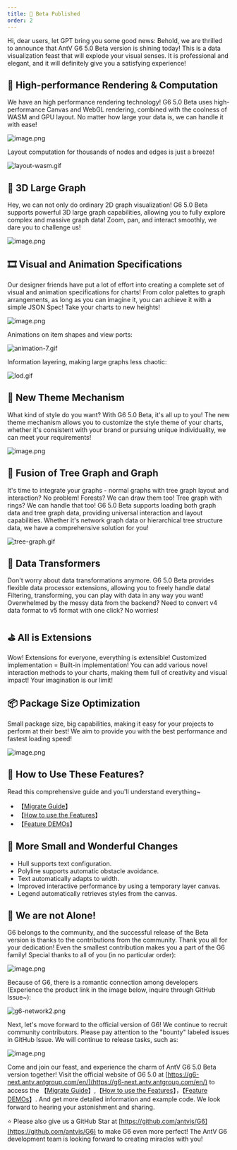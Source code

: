 ```yaml
---
title: 🎉 Beta Published
order: 2
---
```


Hi, dear users, let GPT bring you some good news:
Behold, we are thrilled to announce that AntV G6 5.0 Beta version is shining today! This is a data visualization feast that will explode your visual senses. It is professional and elegant, and it will definitely give you a satisfying experience!

## 🚀 High-performance Rendering & Computation

We have an high performance rendering technology! G6 5.0 Beta uses high-performance Canvas and WebGL rendering, combined with the coolness of WASM and GPU layout. No matter how large your data is, we can handle it with ease!

![image.png](https://mdn.alipayobjects.com/huamei_qa8qxu/afts/img/A*NUFVRqAJv6QAAAAAAAAAAAAADmJ7AQ/original)

Layout computation for thousands of nodes and edges is just a breeze!

![layout-wasm.gif](https://mdn.alipayobjects.com/huamei_qa8qxu/afts/img/A*tG8ZTaaeeFMAAAAAAAAAAAAADmJ7AQ/original)

## 🌠 3D Large Graph

Hey, we can not only do ordinary 2D graph visualization! G6 5.0 Beta supports powerful 3D large graph capabilities, allowing you to fully explore complex and massive graph data! Zoom, pan, and interact smoothly, we dare you to challenge us!

![image.png](https://mdn.alipayobjects.com/huamei_qa8qxu/afts/img/A*3hOPToWw9NsAAAAAAAAAAAAADmJ7AQ/original)

## 🎞 Visual and Animation Specifications

Our designer friends have put a lot of effort into creating a complete set of visual and animation specifications for charts! From color palettes to graph arrangements, as long as you can imagine it, you can achieve it with a simple JSON Spec! Take your charts to new heights!

![image.png](https://mdn.alipayobjects.com/huamei_qa8qxu/afts/img/A*48CQRI81wjAAAAAAAAAAAAAADmJ7AQ/original)

Animations on item shapes and view ports:

![animation-7.gif](https://mdn.alipayobjects.com/huamei_qa8qxu/afts/img/A*NJLgR5H104gAAAAAAAAAAAAADmJ7AQ/original)

Information layering, making large graphs less chaotic:

![lod.gif](https://mdn.alipayobjects.com/huamei_qa8qxu/afts/img/A*vRH-TZU93PcAAAAAAAAAAAAADmJ7AQ/original)

## 🎨 New Theme Mechanism

What kind of style do you want? With G6 5.0 Beta, it's all up to you! The new theme mechanism allows you to customize the style theme of your charts, whether it's consistent with your brand or pursuing unique individuality, we can meet your requirements!

![image.png](https://mdn.alipayobjects.com/huamei_qa8qxu/afts/img/A*XVd6S62Pl_YAAAAAAAAAAAAADmJ7AQ/original)

## 🎄 Fusion of Tree Graph and Graph

It's time to integrate your graphs - normal graphs with tree graph layout and interaction? No problem! Forests? We can draw them too! Tree graph with rings? We can handle that too!
G6 5.0 Beta supports loading both graph data and tree graph data, providing universal interaction and layout capabilities. Whether it's network graph data or hierarchical tree structure data, we have a comprehensive solution for you!

![tree-graph.gif](https://mdn.alipayobjects.com/huamei_qa8qxu/afts/img/A*TvNWRIOISrQAAAAAAAAAAAAADmJ7AQ/original)

## 🤖 Data Transformers

Don't worry about data transformations anymore. G6 5.0 Beta provides flexible data processor extensions, allowing you to freely handle data! Filtering, transforming, you can play with data in any way you want! Overwhelmed by the messy data from the backend? Need to convert v4 data format to v5 format with one click? No worries!

## ⛳️ All is Extensions

Wow! Extensions for everyone, everything is extensible! Customized implementation = Built-in implementation! You can add various novel interaction methods to your charts, making them full of creativity and visual impact! Your imagination is our limit!

## 📦 Package Size Optimization

Small package size, big capabilities, making it easy for your projects to perform at their best! We aim to provide you with the best performance and fastest loading speed!

![image.png](https://mdn.alipayobjects.com/huamei_qa8qxu/afts/img/A*PMfOQ4YOX1oAAAAAAAAAAAAADmJ7AQ/original)

## 🤔 How to Use These Features?

Read this comprehensive guide and you'll understand everything~

- 【[Migrate Guide](https://g6-next.antv.antgroup.com/en/manual/upgrade)】
- 【[How to use the Features](https://g6-next.antv.antgroup.com/en/manual/new-features)】
- 【[Feature DEMOs](https://g6-next.antv.antgroup.com/en/examples)】

## 🌸 More Small and Wonderful Changes

- Hull supports text configuration.
- Polyline supports automatic obstacle avoidance.
- Text automatically adapts to width.
- Improved interactive performance by using a temporary layer canvas.
- Legend automatically retrieves styles from the canvas.

## 💪 We are not Alone!

G6 belongs to the community, and the successful release of the Beta version is thanks to the contributions from the community. Thank you all for your dedication! Even the smallest contribution makes you a part of the G6 family! Special thanks to all of you (in no particular order):

![image.png](https://mdn.alipayobjects.com/huamei_qa8qxu/afts/img/A*qu7ZRozkD6UAAAAAAAAAAAAADmJ7AQ/original)

Because of G6, there is a romantic connection among developers (Experience the product link in the image below, inquire through GitHub Issue~):

![g6-network2.png](https://mdn.alipayobjects.com/huamei_qa8qxu/afts/img/A*QaDWQZOeAHEAAAAAAAAAAAAADmJ7AQ/original)

Next, let's move forward to the official version of G6! We continue to recruit community contributors. Please pay attention to the "bounty" labeled issues in GitHub Issue. We will continue to release tasks, such as:

![image.png](https://mdn.alipayobjects.com/huamei_qa8qxu/afts/img/A*VmUNR40RdmwAAAAAAAAAAAAADmJ7AQ/original)

Come and join our feast, and experience the charm of AntV G6 5.0 Beta version together! Visit the official website of G6 5.0 at [https://g6-next.antv.antgroup.com/en/](https://g6-next.antv.antgroup.com/en/) to access the 【[Migrate Guide](https://g6-next.antv.antgroup.com/en/manual/upgrade)】,【[How to use the Features](https://g6-next.antv.antgroup.com/en/manual/new-features)】，【[Feature DEMOs](https://g6-next.antv.antgroup.com/en/examples)】. And get more detailed information and example code. We look forward to hearing your astonishment and sharing.

⭐️ Please also give us a GitHub Star at [https://github.com/antvis/G6](https://github.com/antvis/G6) to make G6 even more perfect! The AntV G6 development team is looking forward to creating miracles with you!
